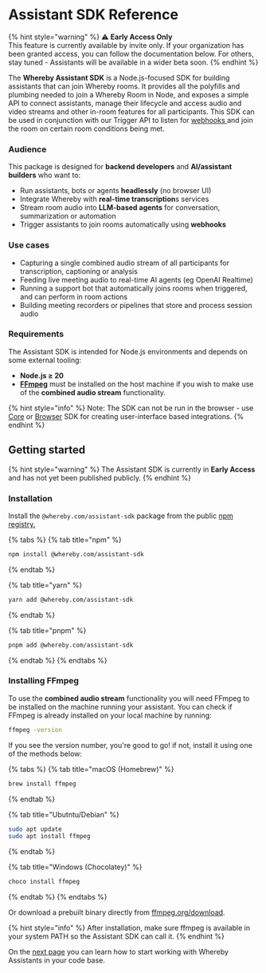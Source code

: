 # Assistant SDK Reference

{% hint style="warning" %}
⚠️ **Early Access Only**\
This feature is currently available by invite only. If your organization has been granted access,  you can follow the documentation below. For others, stay tuned - Assistants will be available in a wider beta soon.&#x20;
{% endhint %}

The **Whereby Assistant SDK** is a Node.js-focused SDK for building assistants that can join Whereby rooms. It provides all the polyfills and plumbing needed to join a Whereby Room in Node, and exposes a simple API to connect assistants, manage their lifecycle and access audio and video streams and other in-room features for all participants. This SDK can be used in conjunction with our Trigger API to listen for [webhooks ](../../meeting-content-and-quality/insights-suite-and-api/webhooks.md)and join the room on certain room conditions being met.

### Audience

This package is designed for **backend developers** and **AI/assistant builders** who want to:&#x20;

* Run assistants, bots or agents **headlessly** (no browser UI)
* Integrate Whereby with **real-time transcription**s services
* Stream room audio into **LLM-based agents** for conversation, summarization or automation
* Trigger assistants to join rooms automatically using **webhooks**

### Use cases

* Capturing a single combined audio stream of all participants for transcription, captioning or analysis
* Feeding live meeting audio to real-time AI agents (eg OpenAI Realtime)
* Running a support bot that automatically joins rooms when triggered, and can perform in room actions
* Building meeting recorders or pipelines that store and process session audio

### Requirements

The Assistant SDK is intended for Node.js environments and depends on some external tooling:&#x20;

* **Node.js ≥ 20**
* [**FFmpeg**](https://ffmpeg.org/) must be installed on the host machine if you wish to make use of the **combined audio stream** functionality.&#x20;

{% hint style="info" %}
Note: The SDK can not be run in the browser - use [Core](../core-sdk-reference/) or [Browser](../react-hooks-reference/quick-start/getting-started-with-the-browser-sdk.md) SDK for creating user-interface based integrations.&#x20;
{% endhint %}

## Getting started

{% hint style="warning" %}
The Assistant SDK is currently in **Early Access** and has not yet been published publicly.
{% endhint %}

### Installation

Install the `@whereby.com/assistant-sdk` package from the public [npm registry.](https://www.npmjs.com/package/@whereby.com/assistant-sdk)

{% tabs %}
{% tab title="npm" %}
```bash
npm install @whereby.com/assistant-sdk
```
{% endtab %}

{% tab title="yarn" %}
```bash
yarn add @whereby.com/assistant-sdk
```
{% endtab %}

{% tab title="pnpm" %}
```bash
pnpm add @whereby.com/assistant-sdk
```
{% endtab %}
{% endtabs %}

### Installing FFmpeg

To use the **combined audio stream** functionality you will need FFmpeg to be installed on the machine running your assistant. You can check if FFmpeg is already installed on your local machine by running:&#x20;

```bash
ffmpeg -version
```

If you see the version number, you're good to go! if not, install it using one of the methods below:&#x20;

{% tabs %}
{% tab title="macOS (Homebrew)" %}
```bash
brew install ffmpeg
```
{% endtab %}

{% tab title="Ubutntu/Debian" %}
```bash
sudo apt update
sudo apt install ffmpeg
```
{% endtab %}

{% tab title="Windows (Chocolatey)" %}
```bash
choco install ffmpeg
```
{% endtab %}
{% endtabs %}

Or download a prebuilt binary directly from [ffmpeg.org/download](https://ffmpeg.org/download.html).

{% hint style="info" %}
After installation, make sure ffmpeg is available in your system PATH so the Assistant SDK can call it.&#x20;
{% endhint %}

On the [next page](quick-start.md) you can learn how to start working with Whereby Assistants in your code base.
